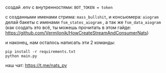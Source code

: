создай .env с внутренностями: `BOT_TOKEN = token`

с созданными именами стрима: `mass_bullshit`, и консьюмера: `aiogram` делай бакеты с именами `fsm_states_aiogram` , а так же `fsm_data_aiogram` (как создать это всё, ты можешь прочитать в этом гайде: https://github.com/Vermilonik/HowCreateStreamAndConsumerNats)


и наконец, нам осталось написать эти 2 команды:
```
pip install -r requirements.txt
python main.py
```

наш чат: https://t.me/nats_py
